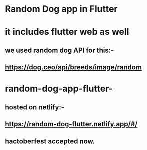 # Random Dog app in Flutter

# it includes flutter web as well

## we used random dog API for this:-

## https://dog.ceo/api/breeds/image/random
# random-dog-app-flutter-

## hosted on netlify:-
## https://random-dog-flutter.netlify.app/#/

## hactoberfest accepted now.
